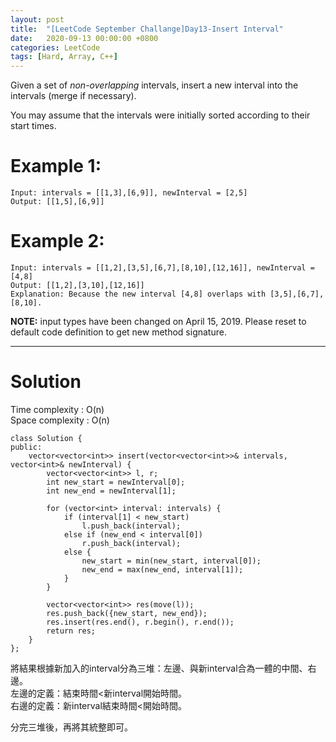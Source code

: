 ```yaml
---
layout: post
title:  "[LeetCode September Challange]Day13-Insert Interval"
date:   2020-09-13 00:00:00 +0800
categories: LeetCode
tags: [Hard, Array, C++]
---
```

Given a set of *non-overlapping* intervals, insert a new interval into the intervals (merge if necessary).  

You may assume that the intervals were initially sorted according to their start times.  

# Example 1:  
	Input: intervals = [[1,3],[6,9]], newInterval = [2,5]
	Output: [[1,5],[6,9]]

# Example 2:  
	Input: intervals = [[1,2],[3,5],[6,7],[8,10],[12,16]], newInterval = [4,8]
	Output: [[1,2],[3,10],[12,16]]
	Explanation: Because the new interval [4,8] overlaps with [3,5],[6,7],[8,10].

**NOTE:** input types have been changed on April 15, 2019. Please reset to default code definition to get new method signature.

______________________  

# Solution

Time complexity : O(n)  
Space complexity : O(n)

	class Solution {
	public:
	    vector<vector<int>> insert(vector<vector<int>>& intervals, vector<int>& newInterval) {
	        vector<vector<int>> l, r;
	        int new_start = newInterval[0];
	        int new_end = newInterval[1];
	        
	        for (vector<int> interval: intervals) {
	            if (interval[1] < new_start)
	                l.push_back(interval);
	            else if (new_end < interval[0])
	                r.push_back(interval);
	            else {
	                new_start = min(new_start, interval[0]);
	                new_end = max(new_end, interval[1]);
	            }
	        }
	        
	        vector<vector<int>> res(move(l));
	        res.push_back({new_start, new_end});
	        res.insert(res.end(), r.begin(), r.end());
	        return res;
	    }
	};

將結果根據新加入的interval分為三堆：左邊、與新interval合為一體的中間、右邊。  
左邊的定義：結束時間<新interval開始時間。  
右邊的定義：新interval結束時間<開始時間。  

分完三堆後，再將其統整即可。
